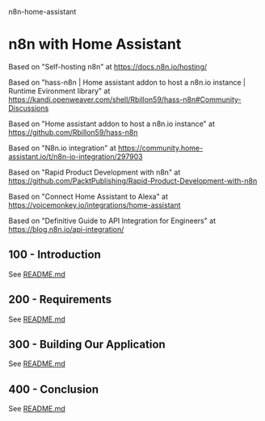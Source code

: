 n8n-home-assistant
# n8n with Home Assistant

Based on "Self-hosting n8n" at https://docs.n8n.io/hosting/

Based on "hass-n8n | Home assistant addon to host a n8n.io instance | Runtime Evironment library" at https://kandi.openweaver.com/shell/Rbillon59/hass-n8n#Community-Discussions

Based on "Home assistant addon to host a n8n.io instance" at https://github.com/Rbillon59/hass-n8n

Based on "N8n.io integration" at https://community.home-assistant.io/t/n8n-io-integration/297903

Based on "Rapid Product Development with n8n" at https://github.com/PacktPublishing/Rapid-Product-Development-with-n8n

Based on "Connect Home Assistant to Alexa" at https://voicemonkey.io/integrations/home-assistant

Based on "Definitive Guide to API Integration for Engineers" at https://blog.n8n.io/api-integration/ 

## 100 - Introduction

See [README.md](./100/README.md)

## 200 - Requirements

See [README.md](./200/README.md)

## 300 - Building Our Application

See [README.md](./300/README.md)

## 400 - Conclusion

See [README.md](./400/README.md)
